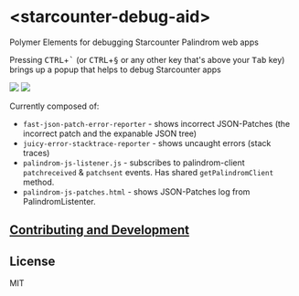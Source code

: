 # &lt;starcounter-debug-aid&gt;

Polymer Elements for debugging Starcounter Palindrom web apps

Pressing <kbd>CTRL</kbd>+<kbd>&#96;</kbd> (or <kbd>CTRL</kbd>+<kbd>§</kbd> or any other key that's above your <kbd>Tab</kbd> key) brings up a popup that helps to debug Starcounter apps

<img src="https://rawgit.com/StarcounterSamples/starcounter-debug-aid/master/keyboard.svg">

<img src="https://raw.githubusercontent.com/StarcounterSamples/starcounter-debug-aid/master/screenshot.png">

Currently composed of:

- `fast-json-patch-error-reporter` - shows incorrect JSON-Patches (the incorrect patch and the expanable JSON tree)
- `juicy-error-stacktrace-reporter` - shows uncaught errors (stack traces)
- `palindrom-js-listener.js` - subscribes to palindrom-client `patchreceived` & `patchsent` events. Has shared `getPalindromClient` method.
- `palindrom-js-patches.html` - shows JSON-Patches log from PalindromListenter.

## [Contributing and Development](CONTRIBUTING.md)

## License

MIT
